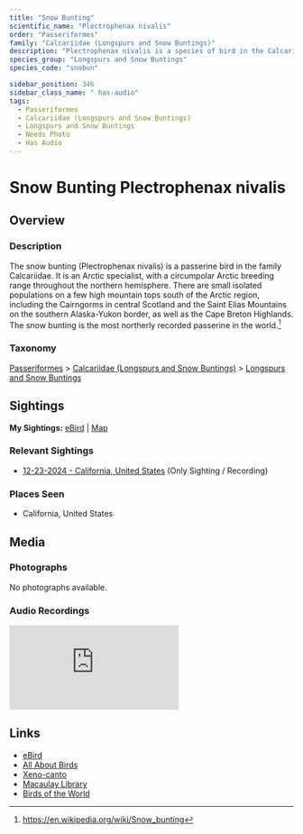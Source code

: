 ```yaml
---
title: "Snow Bunting"
scientific_name: "Plectrophenax nivalis"
order: "Passeriformes"
family: "Calcariidae (Longspurs and Snow Buntings)"
description: "Plectrophenax nivalis is a species of bird in the Calcariidae (Longspurs and Snow Buntings) family. It has been observed 1 times. It has been recorded."
species_group: "Longspurs and Snow Buntings"
species_code: "snobun"

sidebar_position: 346
sidebar_class_name: " has-audio"
tags: 
  - Passeriformes
  - Calcariidae (Longspurs and Snow Buntings)
  - Longspurs and Snow Buntings
  - Needs Photo
  - Has Audio
---
```


# Snow Bunting <span className='sci_name'>Plectrophenax nivalis</span>

## Overview

### Description
The snow bunting (Plectrophenax nivalis) is a passerine bird in the family Calcariidae. It is an Arctic specialist, with a circumpolar Arctic breeding range throughout the northern hemisphere. There are small isolated populations on a few high mountain tops south of the Arctic region, including the Cairngorms in central Scotland and the Saint Elias Mountains on the southern Alaska-Yukon border, as well as the Cape Breton Highlands. The snow bunting is the most northerly recorded passerine in the world.[^1]

[^1]: https://en.wikipedia.org/wiki/Snow_bunting

### Taxonomy
[Passeriformes](/tags/passeriformes) > [Calcariidae (Longspurs and Snow Buntings)](/tags/calcariidae-longspurs-and-snow-buntings) > [Longspurs and Snow Buntings](/tags/longspurs-and-snow-buntings)


## Sightings

**My Sightings:** [eBird](https://ebird.org/lifelist?r=world&time=life&spp=snobun) | [Map](/map?species_code=snobun)

### Relevant Sightings

* [12-23-2024 - California, United States](https://ebird.org/checklist/S206318000) (Only Sighting / Recording)

### Places Seen

* California, United States



## Media
### Photographs
No photographs available.

### Audio Recordings
<iframe className="audio_iframe" src="https://macaulaylibrary.org/asset/627926552/embed" frameBorder="0" allowFullScreen></iframe>

## Links
* [eBird](https://ebird.org/species/snobun) 
* [All About Birds](https://www.allaboutbirds.org/guide/snobun) 
* [Xeno-canto](https://www.xeno-canto.org/species/plectrophenax-nivalis) 
* [Macaulay Library](https://search.macaulaylibrary.org/catalog?taxonCode=snobun&sort=rating_rank_desc)
* [Birds of the World](https://birdsoftheworld.org/bow/species/snobun)
